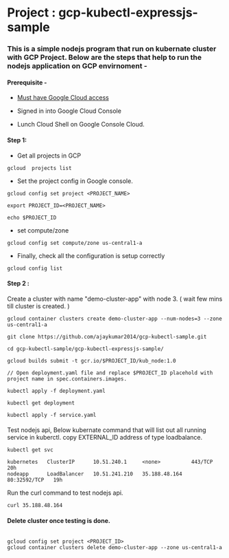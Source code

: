 
# Project : gcp-kubectl-expressjs-sample

### This is a simple nodejs program that run on kubernate cluster with GCP Project. Below are the steps that help to run the nodejs application on GCP envirnoment - 

#### Prerequisite - 
  
   * [ Must have Google Cloud access ](https://console.cloud.google.com/)

   *  Signed in into Google Cloud Console

   *  Lunch Cloud Shell on Google Console Cloud.

#### Step 1:

   * Get all projects in GCP
   ```
   gcloud  projects list
   ````
   * Set the project config in Google console.
   ```
   gcloud config set project <PROJECT_NAME>
   
   export PROJECT_ID=<PROJECT_NAME>

   echo $PROJECT_ID
   ````
   * set compute/zone 
   ```
   gcloud config set compute/zone us-central1-a
   ```
   * Finally, check all the configuration is setup correctly
   ```
   gcloud config list
   ```

#### Step 2 :

 Create a cluster with name "demo-cluster-app" with node 3. ( wait few mins till cluster is created. )
  ```
  gcloud container clusters create demo-cluster-app --num-nodes=3 --zone us-central1-a

  git clone https://github.com/ajaykumar2014/gcp-kubectl-sample.git

  cd gcp-kubectl-sample/gcp-kubectl-expressjs-sample/

  gcloud builds submit -t gcr.io/$PROJECT_ID/kub_node:1.0

  // Open deployment.yaml file and replace $PROJECT_ID placehold with project name in spec.containers.images.

  kubectl apply -f deployment.yaml

  kubectl get deployment

  kubectl apply -f service.yaml

  ```

#### 

Test nodejs api, Below kubernate command that will list out all running service in kuberctl. copy EXTERNAL_ID address of type loadbalance.

```
kubectl get svc
```
```
kubernetes   ClusterIP      10.51.240.1     <none>          443/TCP        20h
nodeapp      LoadBalancer   10.51.241.210   35.188.48.164   80:32592/TCP   19h
```

Run the curl command to test nodejs api.

```
curl 35.188.48.164
```


#### Delete cluster once testing is done.

```

gcloud config set project <PROJECT_ID>
gcloud container clusters delete demo-cluster-app --zone us-central1-a

```